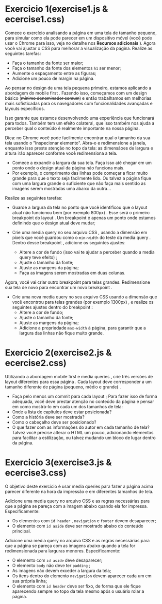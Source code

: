 # Exercicio 1(exercise1.js & ecercise1.css)

Comece o exercício analisando a página em uma tela de tamanho pequeno, para simular como ela pode parecer em um dispositivo móvel (você pode usar o Chrome para isso, veja no detalhe nos **Recursos adicionais** ).
Agora você vai ajustar o CSS para melhorar a visualização da página.
Realize as seguintes tarefas:

* Faça o tamanho da fonte ser maior;
* Faça o tamanho da fonte dos elementos ```h1``` ser menor;
* Aumente o espaçamento entre as figuras;
* Adicione um pouco de margin na página.

Ao pensar no design de uma tela pequena primeiro, estamos aplicando a abordagem do mobile first . Fazendo isso, começamos com um design básico (~~mínimo denominador comum~~) e então trabalhamos em melhorias mais sofisticadas para os navegadores com funcionalidades avançadas e layouts específicos.

Isso garante que estamos desenvolvendo uma experiência que funcionará para todos. Também tem um efeito colateral, que isso também nos ajuda a perceber qual o conteúdo é realmente importante na nossa página.

Dica: no Chrome você pode facilmente encontrar qual o tamanho da sua tela usando o "Inspecionar elemento". Abra-o e redimensione a janela, enquanto isso preste atenção no topo da tela: as dimensãoes de largura e altura irão aparecer conforme você redimensiona a tela.

* Comece a expandir a largura da sua tela. Faça isso até chegar em um ponto onde o design atual da página não funciona mais.
* Por exemplo, o comprimento das linhas pode começar a ficar muito grande para que o texto seja facilmente lido. Ou talvez a página fique com uma largura grande o suficiente que não faça mais sentido as imagens serem mostradas uma abaixo da outra...

Realize as seguintes tarefas:

* Guarde a largura da tela no ponto que você identificou que o layout atual não funcionou bem (por exemplo 800px) . Esse será o primeiro breakpoint do layout . Um breakpoint é apenas um ponto onde estamos definindo que o design atual deve mudar;


* Crie uma media query no seu arquivo CSS , usando a dimensão em pixels que você guardou como o ```min-width``` do teste da media query . Dentro desse breakpoint , adicione os seguintes ajustes:
  * Altere a cor de fundo (isso vai te ajudar a perceber quando a media query teve efeito) ;
  * Ajuste o tamanho da fonte;
  * Ajuste as margens da página;
  * Faça as imagens serem mostradas em duas colunas.

Agora, você vai criar outro breakpoint para telas grandes. Redimensione sua tela de novo para encontrar um novo breakpoint .

* Crie uma nova media query no seu arquivo CSS usando a dimensão que você encontrou para telas grandes (por exemplo 1300px) , e realize os seguintes ajustes dentro do breakpoint :
  * Altere a cor de fundo;
  * Ajuste o tamanho da fonte;
  * Ajuste as margens da página;
  * Adicione a propriedade ```max-width``` à página, para garantir que a largura das linhas não fique muito grande.

# Exercicio 2(exercise2.js & ecercise2.css)

Utilizando a abordagem mobile first e media queries , crie três versões de layout diferentes para essa página . Cada layout deve corresponder a um tamanho diferente de página (pequeno, médio e grande) .

 *  Faça pelo menos um commit para cada layout ;
Para fazer isso de forma adequada, você deve prestar atenção no conteúdo da página e pensar em como mostrá-lo em cada um dos tamanhos de tela:
 * Onde a lista de capítulos deve estar posicionada?
 * Como a história deve ser mostrada?
 * Como o cabeçalho deve ser posicionado?
 * O que fazer com as informações do autor em cada tamanho de tela?
Talvez você precise alterar o HTML um pouco, adicionando elementos para facilitar a estilização, ou talvez mudando um bloco de lugar dentro da página.

# Exercicio 3(exercise3.js & ecercise3.css)

O objetivo deste exercício é usar media queries para fazer a página acima parecer diferente na hora da impressão e em diferentes tamanhos de tela.

Adicione uma media query no arquivo CSS e as regras necessárias para que a página se pareça com a imagem abaixo quando ela for impressa. Especificamente:
 * Os elementos com ```id header``` , ```navigation``` e ```footer``` devem desaparecer;
 * O elemento com ```id aside``` deve ser mostrado abaixo do conteúdo principal.

Adicione uma media query no arquivo CSS e as regras necessárias para que a página se pareça com as imagens abaixo quando a tela for redimensionada para larguras menores. Especificamente:
 * O elemento com ```id aside``` deve desaparecer;
 * O elemento ```body``` não deve ter ```padding``` ;
 * As imagens não devem exceder a largura da tela;
 * Os itens dentro do elemento ```navigation``` devem aparecer cada um em sua própria linha;
 * O elemento com ```id header``` deve ser fixo, de forma que ele fique aparecendo sempre no topo da tela mesmo após o usuário rolar a página.

